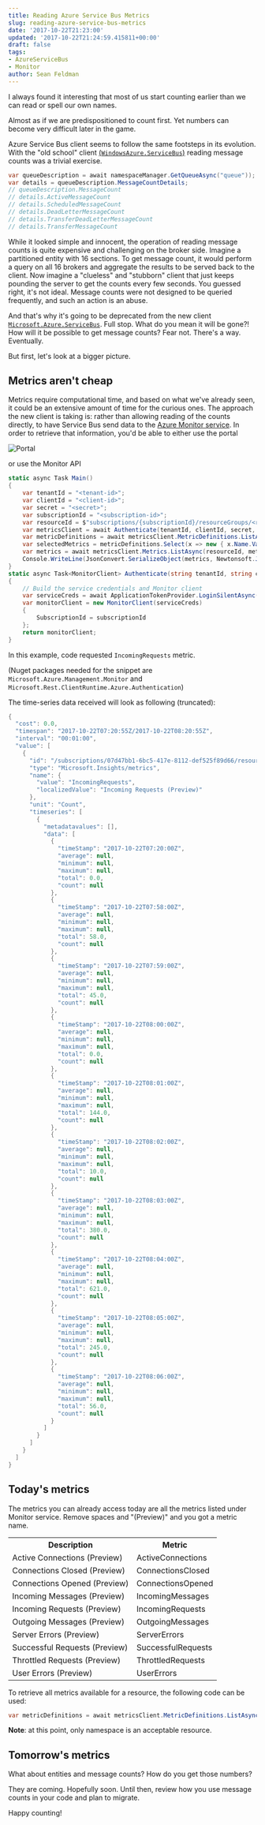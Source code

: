 ```yaml
---
title: Reading Azure Service Bus Metrics
slug: reading-azure-service-bus-metrics
date: '2017-10-22T21:23:00'
updated: '2017-10-22T21:24:59.415811+00:00'
draft: false
tags:
- AzureServiceBus
- Monitor
author: Sean Feldman
---
```

I always found it interesting that most of us start counting earlier than we can read or spell our own names.
Almost as if we are predispositioned to count first. Yet numbers can become very difficult later in the game.

Azure Service Bus client seems to follow the same footsteps in its evolution. With the "old school" client [(`WindowsAzure.ServiceBus`)][old-client] reading message counts was a trivial exercise.

```csharp
var queueDescription = await namespaceManager.GetQueueAsync("queue"));
var details = queueDescription.MessageCountDetails;
// queueDescription.MessageCount
// details.ActiveMessageCount
// details.ScheduledMessageCount
// details.DeadLetterMessageCount
// details.TransferDeadLetterMessageCount
// details.TransferMessageCount
```
While it looked simple and innocent, the operation of reading message counts is quite expensive and challenging on the broker side. Imagine a partitioned entity with 16 sections. To get message count, it would perform a query on all 16 brokers and aggregate the results to be served back to the client. Now imagine a "clueless" and "stubborn" client that just keeps pounding the server to get the counts every few seconds. You guessed right, it's not ideal. Message counts were not designed to be queried frequently, and such an action is an abuse.

And that's why it's going to be deprecated from the new client [`Microsoft.Azure.ServiceBus`][new-client]. Full stop. What do you mean it will be gone?! How will it be possible to get message counts? Fear not. There's a way. Eventually.

But first, let's look at a bigger picture.

## Metrics aren't cheap

Metrics require computational time, and based on what we've already seen, it could be an extensive amount of time for the curious ones. The approach the new client is taking is: rather than allowing reading of the counts directly, to have Service Bus send data to the [Azure Monitor service][monitor-service]. In order to retrieve that information, you'd be able to either use the portal

![Portal][monitor-portal]

or use the Monitor API

```csharp
static async Task Main()
{
	var tenantId = "<tenant-id>";
	var clientId = "<client-id>";
	var secret = "<secret>";
	var subscriptionId = "<subscription-id>";
	var resourceId = $"subscriptions/{subscriptionId}/resourceGroups/<resource-group>/providers/Microsoft.ServiceBus/namespaces/<namespace-name>";
	var metricsClient = await Authenticate(tenantId, clientId, secret, subscriptionId);
	var metricDefinitions = await metricsClient.MetricDefinitions.ListAsync(resourceId);
	var selectedMetrics = metricDefinitions.Select(x => new { x.Name.Value, x.Unit }).Dump();
	var metrics = await metricsClient.Metrics.ListAsync(resourceId, metric: "IncomingRequests");
	Console.WriteLine(JsonConvert.SerializeObject(metrics, Newtonsoft.Json.Formatting.Indented));
}
static async Task<MonitorClient> Authenticate(string tenantId, string clientId, string secret, string subscriptionId)
{
	// Build the service credentials and Monitor client
	var serviceCreds = await ApplicationTokenProvider.LoginSilentAsync(tenantId, clientId, secret);
	var monitorClient = new MonitorClient(serviceCreds)
	{
		SubscriptionId = subscriptionId
	};
	return monitorClient;
}
```
In this example, code requested `IncomingRequests` metric. 

(Nuget packages needed for the snippet are `Microsoft.Azure.Management.Monitor` and `Microsoft.Rest.ClientRuntime.Azure.Authentication`)

The time-series data received will look as following (truncated):

```csharp
{
  "cost": 0.0,
  "timespan": "2017-10-22T07:20:55Z/2017-10-22T08:20:55Z",
  "interval": "00:01:00",
  "value": [
    {
      "id": "/subscriptions/07d47bb1-6bc5-417e-8112-def525f89d66/resourceGroups/ServiceBusSpikes-rg/providers/Microsoft.ServiceBus/namespaces/seanfeldman-aad/providers/Microsoft.Insights/metrics/IncomingRequests",
      "type": "Microsoft.Insights/metrics",
      "name": {
        "value": "IncomingRequests",
        "localizedValue": "Incoming Requests (Preview)"
      },
      "unit": "Count",
      "timeseries": [
        {
          "metadatavalues": [],
          "data": [
            {
              "timeStamp": "2017-10-22T07:20:00Z",
              "average": null,
              "minimum": null,
              "maximum": null,
              "total": 0.0,
              "count": null
            },
            {
              "timeStamp": "2017-10-22T07:58:00Z",
              "average": null,
              "minimum": null,
              "maximum": null,
              "total": 58.0,
              "count": null
            },
            {
              "timeStamp": "2017-10-22T07:59:00Z",
              "average": null,
              "minimum": null,
              "maximum": null,
              "total": 45.0,
              "count": null
            },
            {
              "timeStamp": "2017-10-22T08:00:00Z",
              "average": null,
              "minimum": null,
              "maximum": null,
              "total": 0.0,
              "count": null
            },
            {
              "timeStamp": "2017-10-22T08:01:00Z",
              "average": null,
              "minimum": null,
              "maximum": null,
              "total": 144.0,
              "count": null
            },
            {
              "timeStamp": "2017-10-22T08:02:00Z",
              "average": null,
              "minimum": null,
              "maximum": null,
              "total": 10.0,
              "count": null
            },
            {
              "timeStamp": "2017-10-22T08:03:00Z",
              "average": null,
              "minimum": null,
              "maximum": null,
              "total": 380.0,
              "count": null
            },
            {
              "timeStamp": "2017-10-22T08:04:00Z",
              "average": null,
              "minimum": null,
              "maximum": null,
              "total": 621.0,
              "count": null
            },
            {
              "timeStamp": "2017-10-22T08:05:00Z",
              "average": null,
              "minimum": null,
              "maximum": null,
              "total": 245.0,
              "count": null
            },
            {
              "timeStamp": "2017-10-22T08:06:00Z",
              "average": null,
              "minimum": null,
              "maximum": null,
              "total": 56.0,
              "count": null
            }
          ]
        }
      ]
    }
  ]
}
```
## Today's metrics

The metrics you can already access today are all the metrics listed under Monitor service. Remove spaces and "(Preview)" and you got a metric name.

<table>
 <tr>
  <th>Description</th>
  <th>Metric</th>
 </tr>
<tr><td>Active Connections (Preview)</td><td>ActiveConnections</td></tr>
<tr><td>Connections Closed (Preview)</td><td>ConnectionsClosed</td></tr>
<tr><td>Connections Opened (Preview)</td><td>ConnectionsOpened</td></tr>
<tr><td>Incoming Messages (Preview)</td><td>IncomingMessages</td></tr>
<tr><td>Incoming Requests (Preview)</td><td>IncomingRequests</td></tr>
<tr><td>Outgoing Messages (Preview)</td><td>OutgoingMessages</td></tr>
<tr><td>Server Errors (Preview)</td><td>ServerErrors</td></tr>
<tr><td>Successful Requests (Preview)</td><td>SuccessfulRequests</td></tr>
<tr><td>Throttled Requests (Preview)</td><td>ThrottledRequests</td></tr>
<tr><td>User Errors (Preview)</td><td>UserErrors</td></tr>
</table>
  
To retrieve all metrics available for a resource, the following code can be used:

```csharp
var metricDefinitions = await metricsClient.MetricDefinitions.ListAsync(resourceId);
```
**Note**: at this point, only namespace is an acceptable resource.

## Tomorrow's metrics

What about entities and message counts? How do you get those numbers?

They are coming. Hopefully soon. Until then, review how you use message counts in your code and plan to migrate.<br/>
Happy counting!

[old-client]: https://www.nuget.org/packages/windowsazure.servicebus "WindowsAzure.ServiceBus"
[new-client]: https://www.nuget.org/packages/microsoft.azure.servicebus "Microsoft.Azure.ServiceBus"
[monitor-service]: https://docs.microsoft.com/en-us/azure/monitoring-and-diagnostics/monitoring-overview-azure-monitor "Azure Monitor service"
[monitor-portal]: https://aspblogs.blob.core.windows.net:443/media/sfeldman/2017/reading-asb-metrics/monitor-portal.png "Portal"
